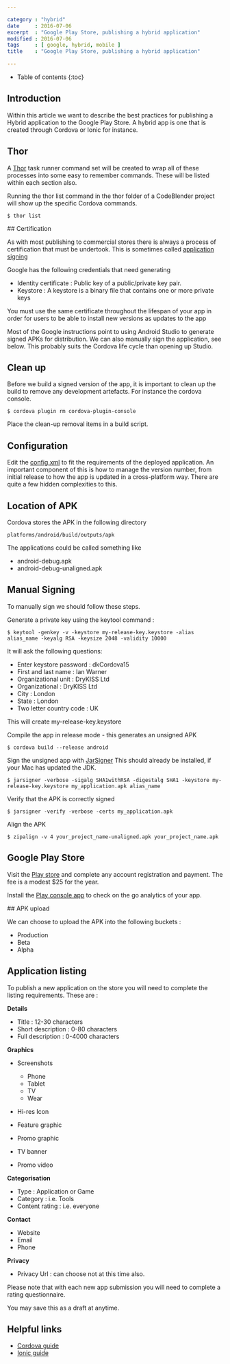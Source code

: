 ```yaml
---

category : "hybrid"
date     : 2016-07-06
excerpt  : "Google Play Store, publishing a hybrid application"
modified : 2016-07-06
tags     : [ google, hybrid, mobile ]
title    : "Google Play Store, publishing a hybrid application"

---
```


* Table of contents
{:toc}

## Introduction

Within this article we want to describe the best practices for publishing a
Hybrid application to the Google Play Store. A hybrid app is one that is created
through Cordova or Ionic for instance.

## Thor

A [Thor]() task runner command set will be created to wrap all of these
processes into some easy to remember commands. These will be listed within each
section also.

Running the thor list command in the thor folder of a CodeBlender project will
show up the specific Cordova commands.

    $ thor list

## Certification

As with most publishing to commercial stores there is always a process of
certification that must be undertook. This is sometimes called
[application signing]()

Google has the following credentials that need generating

- Identity certificate : Public key of a public/private key pair.
- Keystore : A keystore is a binary file that contains one or more private keys

You must use the same certificate throughout the lifespan of your app in order
for users to be able to install new versions as updates to the app

Most of the Google instructions point to using Android Studio to generate signed
APKs for distribution. We can also manually sign the application, see below.
This probably suits the Cordova life cycle than opening up Studio.

## Clean up

Before we build a signed version of the app, it is important to clean up the
build to remove any development artefacts. For instance the cordova console.

    $ cordova plugin rm cordova-plugin-console

Place the clean-up removal items in a build script.

## Configuration

Edit the [config.xml]() to fit the requirements of the deployed application. An
important component of this is how to manage the version number, from initial
release to how the app is updated in a cross-platform way. There are quite a
few hidden complexities to this.

## Location of APK

Cordova stores the APK in the following directory

    platforms/android/build/outputs/apk

The applications could be called something like

- android-debug.apk
- android-debug-unaligned.apk

## Manual Signing

To manually sign we should follow these steps.

Generate a private key using the keytool command :

    $ keytool -genkey -v -keystore my-release-key.keystore -alias alias_name -keyalg RSA -keysize 2048 -validity 10000

It will ask the following questions:

- Enter keystore password : dkCordova15
- First and last name     : Ian Warner
- Organizational unit     : DryKISS Ltd
- Organizational          : DryKISS Ltd
- City                    : London
- State                   : London
- Two letter country code : UK

This will create my-release-key.keystore

Compile the app in release mode - this generates an unsigned APK

    $ cordova build --release android

Sign the unsigned app with [JarSigner]() This should already be installed, if
your Mac has updated the JDK.

    $ jarsigner -verbose -sigalg SHA1withRSA -digestalg SHA1 -keystore my-release-key.keystore my_application.apk alias_name

Verify that the APK is correctly signed

    $ jarsigner -verify -verbose -certs my_application.apk

Align the APK

    $ zipalign -v 4 your_project_name-unaligned.apk your_project_name.apk

## Google Play Store

Visit the [Play store]() and complete any account registration and payment. The
fee is a modest $25 for the year.

Install the [Play console app]() to check on the go analytics of your app.

## APK upload

We can choose to upload the APK into the following buckets :

- Production
- Beta
- Alpha

## Application listing

To publish a new application on the store you will need to complete the listing
requirements. These are :

**Details**

- Title             : 12-30  characters
- Short description : 0-80   characters
- Full description  : 0-4000 characters

**Graphics**

- Screenshots
    - Phone
    - Tablet
    - TV
    - Wear

- Hi-res Icon
- Feature graphic
- Promo graphic
- TV banner
- Promo video

**Categorisation**

- Type           : Application or Game
- Category       : i.e. Tools
- Content rating : i.e. everyone

**Contact**

- Website
- Email
- Phone

**Privacy**

- Privacy Url : can choose not at this time also.

Please note that with each new app submission you will need to complete a rating
questionnaire.

You may save this as a draft at anytime.

## Helpful links

- [Cordova guide]()
- [Ionic guide]()

[Thor]:http://whatisthor.com/
[Cordova guide]:https://cordova.apache.org/docs/en/latest/guide/platforms/android/index.html
[Ionic guide]:http://ionicframework.com/docs/guide/publishing.html
[application signing]:https://developer.android.com/studio/publish/app-signing.html
[JarSigner]:http://docs.oracle.com/javase/6/docs/technotes/tools/windows/jarsigner.html
[config.xml]:http://cordova.apache.org/docs/en/latest/config_ref/index.html
[Play store]:https://play.google.com/apps/publish/signup/
[Play console app]:https://play.google.com/store/apps/details?id=com.google.android.apps.playconsole

